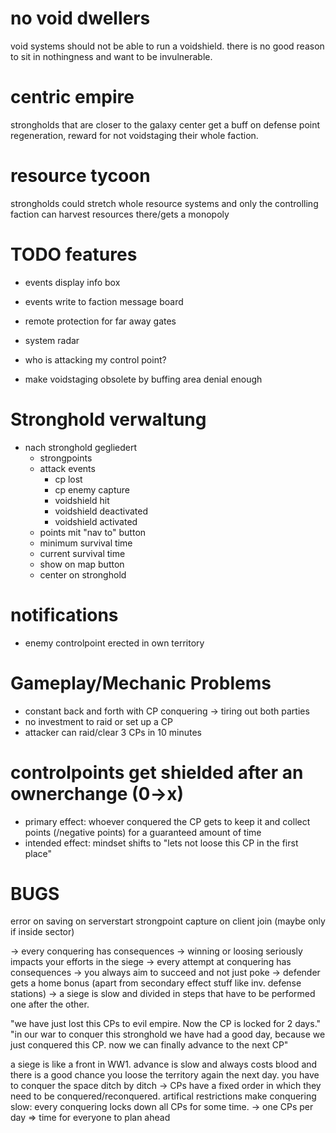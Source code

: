 # no void dwellers
void systems should not be able to run a voidshield. there is no good reason to sit in nothingness and want to be invulnerable.

# centric empire
strongholds that are closer to the galaxy center get a buff on defense point regeneration, reward for not voidstaging their whole faction.

# resource tycoon
strongholds could stretch whole resource systems and only the controlling faction can harvest resources there/gets a monopoly


# TODO features
- events display info box
- events write to faction message board

- remote protection for far away gates
- system radar
- who is attacking my control point?
- make voidstaging obsolete by buffing area denial enough

# Stronghold verwaltung
- nach stronghold gegliedert
    - strongpoints
    - attack events
        - cp lost
        - cp enemy capture
        - voidshield hit
        - voidshield deactivated
        - voidshield activated
    - points mit "nav to" button
    - minimum survival time
    - current survival time
    - show on map button
    - center on stronghold
    
# notifications
- enemy controlpoint erected in own territory
    
# Gameplay/Mechanic Problems
- constant back and forth with CP conquering -> tiring out both parties
- no investment to raid or set up a CP
- attacker can raid/clear 3 CPs in 10 minutes

# controlpoints get shielded after an ownerchange (0->x)
- primary effect: whoever conquered the CP gets to keep it and collect points (/negative points) for a guaranteed amount of time
- intended effect: mindset shifts to "lets not loose this CP in the first place"


# BUGS
error on saving on serverstart
strongpoint capture on client join (maybe only if inside sector)


-> every conquering has consequences -> winning or loosing seriously impacts your efforts in the siege
-> every attempt at conquering has consequences -> you always aim to succeed and not just poke 
-> defender gets a home bonus (apart from secondary effect stuff like inv. defense stations)
-> a siege is slow and divided in steps that have to be performed one after the other.

"we have just lost this CPs to evil empire. Now the CP is locked for 2 days."
"in our war to conquer this stronghold we have had a good day, because we just conquered this CP. now we can finally advance to the next CP"


a siege is like a front in WW1. advance is slow and always costs blood and there is a good chance you loose the territory again the next day. you have to conquer the space ditch by ditch
-> CPs have a fixed order in which they need to be conquered/reconquered. artifical restrictions make conquering slow: every conquering locks down all CPs for some time.
-> one CPs per day => time for everyone to plan ahead